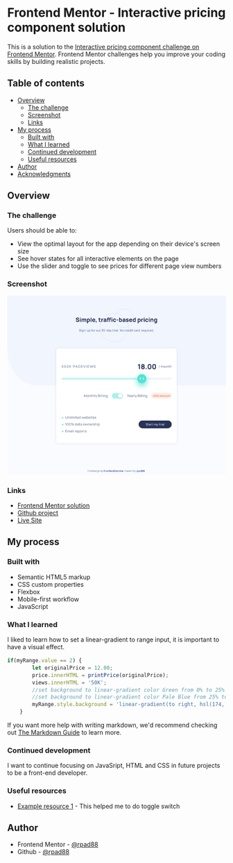 # Frontend Mentor - Interactive pricing component solution

This is a solution to the [Interactive pricing component challenge on Frontend Mentor](https://www.frontendmentor.io/challenges/interactive-pricing-component-t0m8PIyY8). Frontend Mentor challenges help you improve your coding skills by building realistic projects. 

## Table of contents

- [Overview](#overview)
  - [The challenge](#the-challenge)
  - [Screenshot](#screenshot)
  - [Links](#links)
- [My process](#my-process)
  - [Built with](#built-with)
  - [What I learned](#what-i-learned)
  - [Continued development](#continued-development)
  - [Useful resources](#useful-resources)
- [Author](#author)
- [Acknowledgments](#acknowledgments)

## Overview

### The challenge

Users should be able to:

- View the optimal layout for the app depending on their device's screen size
- See hover states for all interactive elements on the page
- Use the slider and toggle to see prices for different page view numbers

### Screenshot

![](./screenshot.png)

### Links

- [Frontend Mentor solution](https://www.frontendmentor.io/solutions/html-5-css-3-javascript-kIqL9i7wd)
- [Github project](https://github.com/rpad88/interactive-pricing-component-main)
- [Live Site](https://rpad88.github.io/interactive-pricing-component-main/)

## My process

### Built with

- Semantic HTML5 markup
- CSS custom properties
- Flexbox
- Mobile-first workflow
- JavaScript

### What I learned

I liked to learn how to set a linear-gradient to range input, it is important to have a visual effect.

```js
if(myRange.value == 2) {
        let originalPrice = 12.00;
        price.innerHTML = printPrice(originalPrice);        
        views.innerHTML = '50K';
        //set background to linear-gradient color Green from 0% to 25%
        //set background to linear-gradient color Pale Blue from 25% to 100%
        myRange.style.background = 'linear-gradient(to right, hsl(174, 77%, 80%) 0% 25%, hsl(224, 65%, 95%) 25% 100%)';                
    }
```

If you want more help with writing markdown, we'd recommend checking out [The Markdown Guide](https://www.markdownguide.org/) to learn more.


### Continued development

I want to continue focusing on JavaSript, HTML and CSS in future projects to be a front-end developer. 


### Useful resources

- [Example resource 1](https://www.w3schools.com/howto/howto_css_switch.asp) - This helped me to do toggle switch


## Author

- Frontend Mentor - [@rpad88](https://www.frontendmentor.io/profile/rpad88)
- Github - [@rpad88](https://github.com/rpad88)